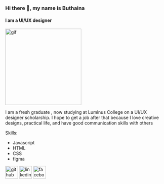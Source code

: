 
### Hi there 👋, my name is Buthaina 
#### I am a UI/UX  designer 
<img src = "https://camo.githubusercontent.com/374987f773148e46b1851b9e3bc4bf71b182562dd002620ef3e4263cb3997130/68747470733a2f2f6d69726f2e6d656469756d2e636f6d2f6d61782f3837352f312a7164415731546a434e353768316c6275757a766368672e676966 " width = "240px" alt  = "gif"/>

I am a fresh graduate , now studying at Luminus College on a UI/UX designer scholarship. I hope to get a job after that because I love creative designs, practical life, and have good communication skills with others

Skills: 
* Javascript 
* HTML 
* CSS
* figma 


[<img src='https://cdn.jsdelivr.net/npm/simple-icons@3.0.1/icons/github.svg' alt='github' height='40'>](https://github.com/https://github.com/ButhainaAbuJado)  [<img src='https://cdn.jsdelivr.net/npm/simple-icons@3.0.1/icons/linkedin.svg' alt='linkedin' height='40'>](https://www.linkedin.com/in/https://www.linkedin.com/in/buthaina-abu-jado-7b058a261/)  [<img src='https://cdn.jsdelivr.net/npm/simple-icons@3.0.1/icons/facebook.svg' alt='facebook' height='40'>](https://www.facebook.com/https://www.facebook.com/buthaina.sufian?mibextid=ZbWKwL)  






